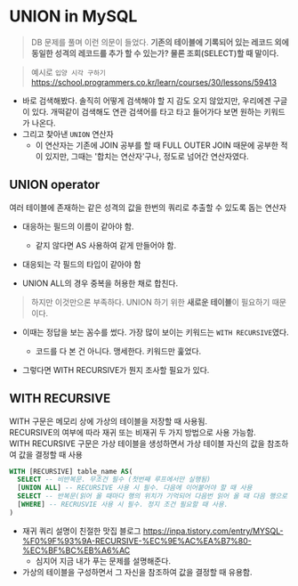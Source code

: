 # UNION in MySQL

> DB 문제를 풀며 이런 의문이 들었다. **기존의 테이블에 기록되어 있는 레코드 외에 동일한 성격의 레코드를 추가 할 수 있는가? 물론 조회(SELECT)할 때 말이다.**

> 예시로 `입양 시각 구하기`<https://school.programmers.co.kr/learn/courses/30/lessons/59413>

- 바로 검색해봤다. 솔직히 어떻게 검색해야 할 지 감도 오지 않았지만, 우리에겐 구글이 있다. 개떡같이 검색해도 연관 검색어를 타고 타고 들어가다 보면 원하는 키워드가 나온다. 
- 그리고 찾아낸 `UNION` 연산자
  - 이 연산자는 기존에 JOIN 공부를 할 때 FULL OUTER JOIN 때문에 공부한 적이 있지만, 그때는 '합치는 연산자'구나, 정도로 넘어간 연산자였다.

## UNION operator
여러 테이블에 존재하는 같은 성격의 값을 한번의 쿼리로 추출할 수 있도록 돕는 연산자

- 대응하는 필드의 이름이 같아야 함.
  - 같지 않다면 AS 사용하여 같게 만들어야 함.
- 대응되는 각 필드의 타입이 같아야 함

- UNION ALL의 경우 중복을 허용한 채로 합친다.

> 하지만 이것만으론 부족하다. UNION 하기 위한 **새로운 테이블**이 필요하기 때문이다.

- 이때는 정답을 보는 꼼수를 썼다. 가장 많이 보이는 키워드는 `WITH RECURSIVE`였다.
  - 코드를 다 본 건 아니다. 맹세한다. 키워드만 훑었다.

- 그렇다면 WITH RECURSIVE가 뭔지 조사할 필요가 있다.

## WITH RECURSIVE

WITH 구문은 메모리 상에 가상의 테이블을 저장할 때 사용됨. <BR>
RECURSIVE의 여부에 따라 재귀 또는 비재귀 두 가지 방법으로 사용 가능함. <BR>
WITH RECURSIVE 구문은 가상 테이블을 생성하면서 가상 테이블 자신의 값을 참조하여 값을 결정할 때 사용
```SQL
WITH [RECURSIVE] table_name AS(
  SELECT -- 비반복문. 무조건 필수 (첫번째 루프에서만 실행됨)
  [UNION ALL] -- RECURSIVE 사용 시 필수. 다음에 이어붙어야 할 때 사용
  SELECT -- 반복문(읽어 올 때마다 행의 위치가 기억되어 다음번 읽어 올 때 다음 행으로 이동함)
  [WHERE] -- RECRUSVIE 사용 시 필수. 정지 조건 필요할 때 사용.
)
```
  - 재귀 쿼리 설명이 친절한 맛집 블로그 <https://inpa.tistory.com/entry/MYSQL-%F0%9F%93%9A-RECURSIVE-%EC%9E%AC%EA%B7%80-%EC%BF%BC%EB%A6%AC>
    - 심지어 지금 내가 푸는 문제를 설명해준다.
  - 가상의 테이블을 구성하면서 그 자신을 참조하여 값을 결정할 때 유용함.
